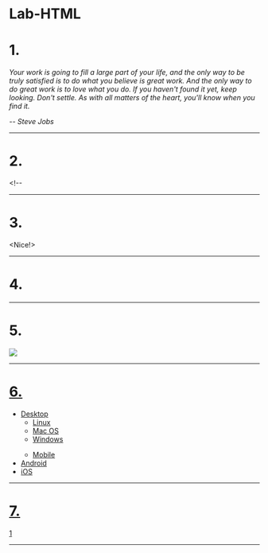 # Lab-HTML
<html lang="en">
<head>
  <title>HTML Practice</title>
</head>
<body>
  <h1>1.</h1>
  <p><i>Your work is going to fill a large part of your life, and the only way to be truly satisfied is to do what you believe is great work. And the only way to do great work is to love what you do. If you haven't found it yet, keep looking. Don't settle. As with all matters of the heart, you'll know when you find it.</p>
<p>-- Steve Jobs</i></p>
  <hr>
  <h1>2.</h1>
   <p>&lt;!--</p>
  <hr>
  <h1>3.</h1>
  &lt;Nice!&gt;
  <hr>
  <h1>4.</h1>
  <!-- Your solution to #4 here -->
  <hr>
  <h1>5.</h1>
  <a href=https://www.zybooks.com/><img src="zyBooks_logo.png">
  <hr>
  <h1>6.</h1>
  <ul>
      <li>Desktop
    <ul>
    <li>Linux</li>
    <li>Mac OS</li>
    <li>Windows</li>
    </ul>
      </li>
    <ul>
      <li>Mobile
    </ul>
    <li>Android</li>
    <li>iOS</li>
  </ul>
  </li>
  </ul>
  <hr>
  <h1>7.</h1>
   <table>
     <tr>
       1
     </tr>
<hr>
</body>
</html>
</doctype>
